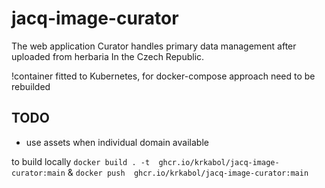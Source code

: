 # jacq-image-curator

The web application Curator handles primary data management after uploaded from herbaria In the Czech Republic.

!container fitted to Kubernetes, for docker-compose approach need to be rebuilded

## TODO
* use assets when individual domain available


to build locally ```docker build . -t  ghcr.io/krkabol/jacq-image-curator:main``` & ```docker push  ghcr.io/krkabol/jacq-image-curator:main```
